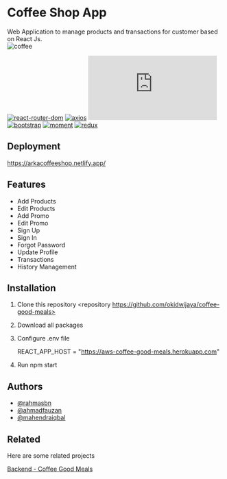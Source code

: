 # Coffee Shop App

Web Application to manage products and transactions for customer based on React Js.
<br />
![coffee](https://drive.google.com/file/d/10kTxAo6zr33NX9Xhh8Bb3GN4vp57Zr-M/view?usp=sharing)
<br />

[![react-router-dom](https://img.shields.io/npm/v/react-router-dom?label=react-router-dom)](https://www.npmjs.com/package/react-router-dom)
[![axios](https://img.shields.io/npm/v/axios?label=axios)](https://www.npmjs.com/package/axios)
[![chart.js](https://img.shields.io/npm/v/chart.js?label=chart.js)](https://www.npmjs.com/package/chart.js)
[![bootstrap](https://img.shields.io/npm/v/bootstrap?label=bootstrap)](https://www.npmjs.com/package/react-bootstrap)
[![moment](https://img.shields.io/npm/v/moment?label=moment)](https://www.npmjs.com/package/moment)
[![redux](https://img.shields.io/npm/v/redux?label=redux)](https://www.npmjs.com/package/redux)
<br />

## Deployment

https://arkacoffeeshop.netlify.app/

## Features

- Add Products
- Edit Products
- Add Promo
- Edit Promo
- Sign Up
- Sign In
- Forgot Password
- Update Profile
- Transactions
- History Management


## Installation

1. Clone this repository <repository https://github.com/okidwijaya/coffee-good-meals>

2. Download all packages

3. Configure .env file 

    REACT_APP_HOST = "https://aws-coffee-good-meals.herokuapp.com"

4. Run npm start 
    
## Authors

- [@rahmasbn](https://github.com/rahmasbn)
- [@ahmadfauzan](https://github.com/special-snowflake)
- [@mahendraiqbal](https://github.com/mahendraiqbal)

## Related

Here are some related projects

[Backend - Coffee Good Meals](https://github.com/rahmasbn/Coffee-Good-Meals)
